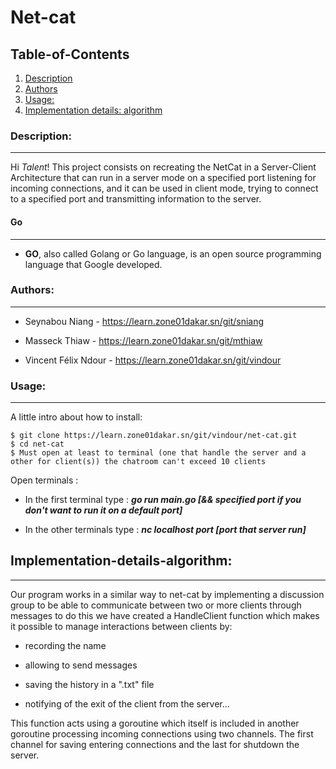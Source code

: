 # Net-cat

## Table-of-Contents
1. [Description](#description)
2. [Authors](#authors)
3. [Usage:](#usage)
4. [Implementation details: algorithm](#implementation-details-algorithm)
### Description:
***
Hi *Talent*!
This project consists on recreating the NetCat in a Server-Client Architecture that can run in a server mode on a specified port listening for incoming connections, and it can be used in client mode, trying to connect to a specified port and transmitting information to the server.

#### Go
***
- **GO**, also called Golang or Go language, is an open source programming language that Google developed.

### Authors:
***
+ Seynabou Niang - https://learn.zone01dakar.sn/git/sniang
* Masseck Thiaw - https://learn.zone01dakar.sn/git/mthiaw
- Vincent Félix Ndour - https://learn.zone01dakar.sn/git/vindour

### Usage:
***
A little intro about how to install:
```
$ git clone https://learn.zone01dakar.sn/git/vindour/net-cat.git
$ cd net-cat
$ Must open at least to terminal (one that handle the server and a other for client(s)) the chatroom can't exceed 10 clients 
```

[def]: #usage-how-to-run
Open terminals :
+ In the first terminal type : ***go run main.go [&& specified port if you don't want to run it on a default port]***
- In the other terminals type : ***nc localhost port [port that server run]***

## Implementation-details-algorithm:
***

Our program works in a similar way to net-cat by implementing a discussion group to be able to communicate between two or more clients through messages to do this we have created a HandleClient function which makes it possible to manage interactions between clients by: 
- recording the name
+ allowing to send messages 
* saving the history in a ".txt" file
- notifying of the exit of the client from the server... 

This function acts using a goroutine which itself is included in another goroutine processing incoming connections using two channels.
The first channel for saving entering connections and the last for shutdown the server.